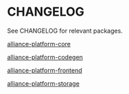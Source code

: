 # CHANGELOG

See CHANGELOG for relevant packages.

[alliance-platform-core](packages/ap-core/CHANGELOG.md)

[alliance-platform-codegen](packages/ap-codegen/CHANGELOG.md)

[alliance-platform-frontend](packages/ap-frontend/CHANGELOG.md)

[alliance-platform-storage](packages/ap-storage/CHANGELOG.md)
